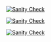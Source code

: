 
[![Sanity Check](https://github.com/mihailryzij0/Otus-Weather-Forecast/actions/workflows/sanity-check.yml/badge.svg?branch=otus/hw-6)](https://github.com/mihailryzij0/Otus-Weather-Forecast/actions/workflows/sanity-check.yml)

[![Sanity Check](https://github.com/mihailryzij0/Otus-Weather-Forecast/actions/workflows/deploy.yml/badge.svg?branch=otus/hw-6)](https://github.com/mihailryzij0/Otus-Weather-Forecast/actions/workflows/deploy.yml)

[![Sanity Check](https://github.com/mihailryzij0/Otus-Weather-Forecast/actions/workflows/coverage.yml/badge.svg?branch=otus/hw-6)](https://github.com/mihailryzij0/Otus-Weather-Forecast/actions/workflows/coverage.yml)
